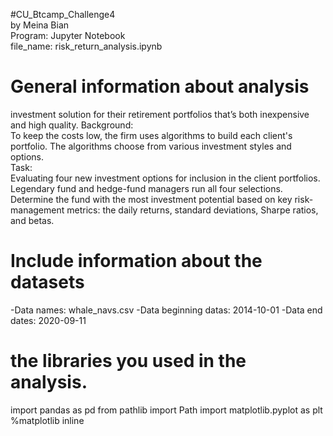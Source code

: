 #CU_Btcamp_Challenge4 <br />
by Meina Bian  <br />
Program: Jupyter Notebook  
file_name: risk_return_analysis.ipynb  

# General information about analysis  
investment solution for their retirement portfolios that’s both inexpensive and high quality.
Background:  
To keep the costs low, the firm uses algorithms to build each client's portfolio. The algorithms choose from various investment styles and options.  
Task:   
Evaluating four new investment options for inclusion in the client portfolios. Legendary fund and hedge-fund managers run all four selections.    
Determine the fund with the most investment potential based on key risk-management metrics: the daily returns, standard deviations, Sharpe ratios, and betas. 



# Include information about the datasets  
-Data names: whale_navs.csv
-Data beginning datas: 2014-10-01 
-Data end dates: 2020-09-11 



# the libraries you used in the analysis.  
import pandas as pd
from pathlib import Path
import matplotlib.pyplot as plt
%matplotlib inline

